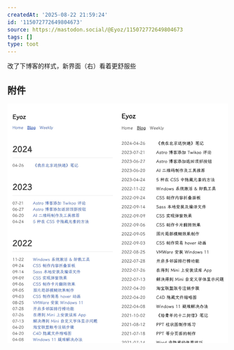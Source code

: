 ```yaml
---
createdAt: '2025-08-22 21:59:24'
id: '115072772649804673'
source: https://mastodon.social/@Eyoz/115072772649804673
tags: []
type: toot
---
```


改了下博客的样式，新界面（右）看着更舒服些
## 附件
![Image](../media/115077765625615833-cec905f5296eb943.jpg)
